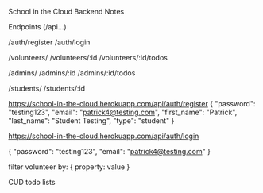 School in the Cloud
Backend Notes

Endpoints (/api...)

/auth/register
/auth/login

/volunteers/
/volunteers/:id
/volunteers/:id/todos

/admins/
/admins/:id
/admins/:id/todos

/students/
/students/:id



https://school-in-the-cloud.herokuapp.com/api/auth/register
{
	"password": "testing123",
	"email": "patrick4@testing.com",
	"first_name": "Patrick",
	"last_name": "Student Testing",
	"type": "student"
}



https://school-in-the-cloud.herokuapp.com/api/auth/login

{
	"password": "testing123",
	"email": "patrick4@testing.com"
}


filter volunteer by:
{
    property: value
}

CUD todo lists
